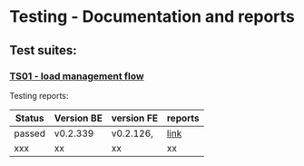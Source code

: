 # Testing - Documentation and reports

## Test suites:

### [TS01 - load management flow](TS01.md)



Testing reports:

| Status | Version BE | version FE | reports |
|----------|----------|----------|----------|
| passed | v0.2.339 | v0.2.126,  | [link](reports/index.html) |
| xxx | xx | xx | xx |

